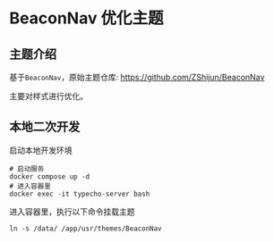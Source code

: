 # BeaconNav 优化主题

## 主题介绍

基于`BeaconNav`，原始主题仓库: <https://github.com/ZShijun/BeaconNav>

主要对样式进行优化。

## 本地二次开发

启动本地开发环境

```shell
# 启动服务
docker compose up -d
# 进入容器里
docker exec -it typecho-server bash
```

进入容器里，执行以下命令挂载主题

```shell
ln -s /data/ /app/usr/themes/BeaconNav
```
